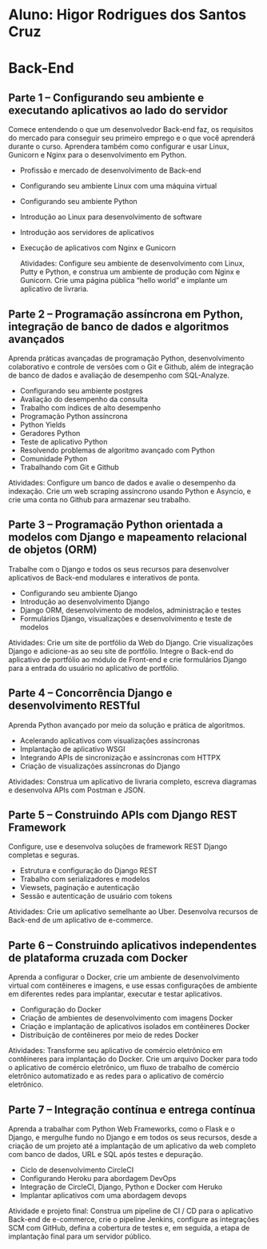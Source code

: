 # Aluno: Higor Rodrigues dos Santos Cruz

# Back-End

## Parte 1 – Configurando seu ambiente e executando aplicativos ao lado do servidor

Comece entendendo o que um desenvolvedor Back-end faz, os requisitos do mercado para conseguir seu primeiro emprego e o que você aprenderá durante o curso. Aprendera também como configurar e usar Linux, Gunicorn e Nginx para o desenvolvimento em Python.

- Profissão e mercado de desenvolvimento de Back-end
- Configurando seu ambiente Linux com uma máquina virtual
- Configurando seu ambiente Python
- Introdução ao Linux para desenvolvimento de software
- Introdução aos servidores de aplicativos
- Execução de aplicativos com Nginx e Gunicorn

  Atividades: Configure seu ambiente de desenvolvimento com Linux, Putty e Python, e construa um ambiente de produção com Nginx e Gunicorn. Crie uma página pública “hello world” e implante um aplicativo de livraria.

## Parte 2 – Programação assíncrona em Python, integração de banco de dados e algoritmos avançados

Aprenda práticas avançadas de programação Python, desenvolvimento colaborativo e controle de versões com o Git e Github, além de integração de banco de dados e avaliação de desempenho com SQL-Analyze.

- Configurando seu ambiente postgres
- Avaliação do desempenho da consulta
- Trabalho com índices de alto desempenho
- Programação Python assíncrona
- Python Yields
- Geradores Python
- Teste de aplicativo Python
- Resolvendo problemas de algoritmo avançado com Python
- Comunidade Python
- Trabalhando com Git e Github

Atividades: Configure um banco de dados e avalie o desempenho da indexação. Crie um web scraping assíncrono usando Python e Asyncio, e crie uma conta no Github para armazenar seu trabalho.

## Parte 3 – Programação Python orientada a modelos com Django e mapeamento relacional de objetos (ORM)

Trabalhe com o Django e todos os seus recursos para desenvolver aplicativos de Back-end modulares e interativos de ponta.

- Configurando seu ambiente Django
- Introdução ao desenvolvimento Django
- Django ORM, desenvolvimento de modelos, administração e testes
- Formulários Django, visualizações e desenvolvimento e teste de modelos

Atividades: Crie um site de portfólio da Web do Django. Crie visualizações Django e adicione-as ao seu site de portfólio. Integre o Back-end do aplicativo de portfólio ao módulo de Front-end e crie formulários Django para a entrada do usuário no aplicativo de portfólio.

## Parte 4 – Concorrência Django e desenvolvimento RESTful

Aprenda Python avançado por meio da solução e prática de algoritmos.

- Acelerando aplicativos com visualizações assíncronas
- Implantação de aplicativo WSGI
- Integrando APIs de sincronização e assíncronas com HTTPX
- Criação de visualizações assíncronas do Django

Atividades: Construa um aplicativo de livraria completo, escreva diagramas e desenvolva APIs com Postman e JSON.

## Parte 5 – Construindo APIs com Django REST Framework

Configure, use e desenvolva soluções de framework REST Django completas e seguras.

- Estrutura e configuração do Django REST
- Trabalho com serializadores e modelos
- Viewsets, paginação e autenticação
- Sessão e autenticação de usuário com tokens

Atividades: Crie um aplicativo semelhante ao Uber. Desenvolva recursos de Back-end de um aplicativo de e-commerce.

## Parte 6 – Construindo aplicativos independentes de plataforma cruzada com Docker

Aprenda a configurar o Docker, crie um ambiente de desenvolvimento virtual com contêineres e imagens, e use essas configurações de ambiente em diferentes redes para implantar, executar e testar aplicativos.

- Configuração do Docker
- Criação de ambientes de desenvolvimento com imagens Docker
- Criação e implantação de aplicativos isolados em contêineres Docker
- Distribuição de contêineres por meio de redes Docker

Atividades: Transforme seu aplicativo de comércio eletrônico em contêineres para implantação do Docker. Crie um arquivo Docker para todo o aplicativo de comércio eletrônico, um fluxo de trabalho de comércio eletrônico automatizado e as redes para o aplicativo de comércio eletrônico.

## Parte 7 – Integração contínua e entrega contínua

Aprenda a trabalhar com Python Web Frameworks, como o Flask e o Django, e mergulhe fundo no Django e em todos os seus recursos, desde a criação de um projeto até a implantação de um aplicativo da web completo com banco de dados, URL e SQL após testes e depuração.

- Ciclo de desenvolvimento CircleCI
- Configurando Heroku para abordagem DevOps
- Integração de CircleCI, Django, Python e Docker com Heruko
- Implantar aplicativos com uma abordagem devops

Atividade e projeto final: Construa um pipeline de CI / CD para o aplicativo Back-end de e-commerce, crie o pipeline Jenkins, configure as integrações SCM com GitHub, defina a cobertura de testes e, em seguida, a etapa de implantação final para um servidor público.
